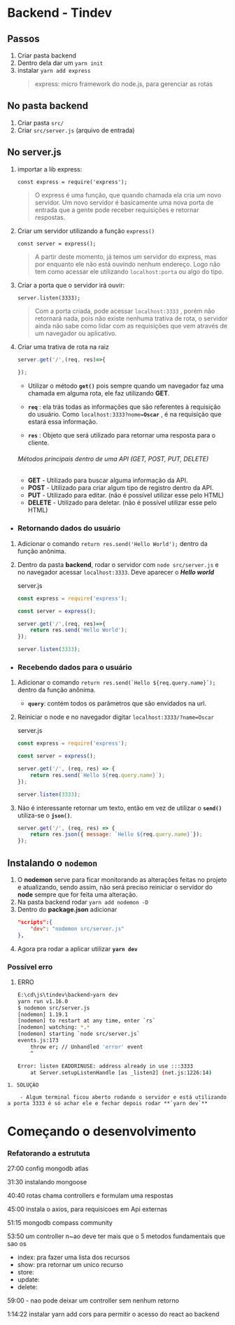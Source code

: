 # Backend - Tindev
## Passos
1. Criar pasta backend
2. Dentro dela dar um `yarn init`
3. instalar `yarn add express` 
    >express: micro framework do node.js, para gerenciar as rotas

## No pasta backend
1. Criar pasta `src/`
2. Criar `src/server.js` (arquivo de entrada)
   
## No server.js
1. importar a lib express:  
   
   `const express = require('express');`    

   > O express é uma função, que quando chamada ela cria um novo servidor. Um novo servidor é basicamente uma nova porta de entrada que a gente pode receber requisições e retornar respostas.

2. Criar um servidor utilizando a função `express()` 
    
   `const server = express();`

   > A partir deste momento, já temos um servidor do express, mas por enquanto ele não está ouvindo nenhum endereço. Logo não tem como acessar ele utilizando `localhost:porta` ou algo do tipo.

3. Criar a porta que o servidor irá ouvir:  
   
   `server.listen(3333);`

   > Com a porta criada, pode acessar `localhost:3333` , porém não retornará nada, pois não existe nenhuma trativa de rota, o servidor ainda não sabe como lidar com as requisições que vem através de um navegador ou aplicativo.

4. Criar uma trativa de rota na raiz
   
   
   ```js
   server.get('/',(req, res)=>{
       
   });
   ```
   - Utilizar o método **`get()`** pois sempre quando um navegador faz uma chamada em alguma rota, ele faz utilizando **GET**.

    - **`req`** : ela trás todas as informações que são referentes à requisição do usuário. Como `localhost:3333?nome=`**`Oscar`** , é na requisição que estará essa informação.  
    - **`res`** : Objeto que será utilizado para retornar uma resposta para o cliente.  
  


   ###### Métodos principais dentro de uma API (GET, POST, PUT, DELETE)  
    - **GET** - Utilizado para buscar alguma informação da API.
    - **POST** - Utilizado para criar algum tipo de registro dentro da API.
    - **PUT** - Utilizado para editar. (não é possível utilizar esse pelo HTML)  
    - **DELETE** - Utilizado para deletar. (não é possível utilizar esse pelo HTML) 
    
- ### Retornando dados do usuário
  
1.  Adicionar o comando `return res.send('Hello World');` dentro da função anônima.
2. Dentro da pasta **backend**, rodar o servidor com `node src/server.js` e no navegador acessar `localhost:3333`. Deve aparecer o ***Hello world***

    server.js
    ```js
    const express = require('express');

    const server = express();

    server.get('/',(req, res)=>{
        return res.send('Hello World');
    });

    server.listen(3333);

    ```
- ### Recebendo dados para o usuário

1.  Adicionar o comando ``return res.send(`Hello ${req.query.name}`);`` dentro da função anônima.  
   
     - **`query`**: contém todos os parâmetros que são envidados na url.
2. Reiniciar o node e no navegador digitar `localhost:3333/?name=Oscar`
   
    server.js
    ```js
    const express = require('express');

    const server = express();

    server.get('/', (req, res) => {
        return res.send(`Hello ${req.query.name}`);
    });

    server.listen(3333);
    ```
3. Não é interessante retornar um texto, então em vez de utilizar o **`send()`** utiliza-se o **`json()`**.

    ```js
    server.get('/', (req, res) => {
        return res.json({ message: `Hello ${req.query.name}`});
    });
    ```

## Instalando o `nodemon`
1. O **nodemon** serve para ficar monitorando as alterações feitas no projeto e atualizando, sendo assim, não será preciso reiniciar o servidor do **node** sempre que for feita uma alteração.
2. Na pasta backend rodar `yarn add nodemon -D`
3. Dentro do **package.json** adicionar
   ```json
   "scripts":{
       "dev": "nodemon src/server.js"
   },
   ```
4. Agora pra rodar a aplicar utilizar **`yarn dev`**

### Possível erro

   1. ERRO
        ```bash
        E:\cd\js\tindev\backend>yarn dev
        yarn run v1.16.0
        $ nodemon src/server.js
        [nodemon] 1.19.1
        [nodemon] to restart at any time, enter `rs`
        [nodemon] watching: *.*
        [nodemon] starting `node src/server.js`
        events.js:173
            throw er; // Unhandled 'error' event
            ^

        Error: listen EADDRINUSE: address already in use :::3333
            at Server.setupListenHandle [as _listen2] (net.js:1226:14)
        ```
    1. SOLUÇÃO  
        
        - Algum terminal ficou aberto rodando o servidor e está utilizando a porta 3333 é só achar ele e fechar depois rodar **`yarn dev`** 
# Começando o desenvolvimento

### Refatorando a estrututa

27:00 config mongodb atlas

31:30 instalando mongoose

40:40 rotas chama controllers e formulam uma respostas

45:00 instala o axios, para requisicoes em Api externas

51:15 mongodb compass community

53:50 um controller n~ao deve ter mais que o 5 metodos fundamentais
que sao os 
- index: pra fazer uma lista dos recursos 
- show: pra retornar um unico recurso
- store:
- update:
- delete:

59:00 - nao pode deixar um controller sem nenhum retorno

1:14:22 instalar yarn add cors 
    para permitir o acesso do react ao backend